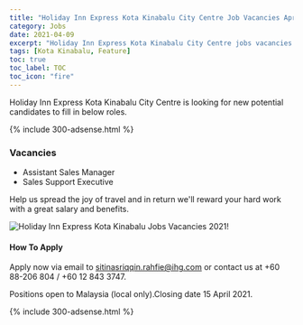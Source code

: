 ```yaml
---
title: "Holiday Inn Express Kota Kinabalu City Centre Job Vacancies April 2021" 
category: Jobs 
date: 2021-04-09
excerpt: "Holiday Inn Express Kota Kinabalu City Centre jobs vacancies April 2021 for Sales department" 
tags: [Kota Kinabalu, Feature] 
toc: true 
toc_label: TOC 
toc_icon: "fire" 
--- 
```


<p>Holiday Inn Express Kota Kinabalu City Centre is looking for new potential candidates to fill in below roles. 

{% include 300-adsense.html %} 

### Vacancies
- Assistant Sales Manager
- Sales Support Executive

Help us spread the joy of travel and in return we'll reward your hard work with a great salary and benefits.

![Holiday Inn Express Kota Kinabalu Jobs Vacancies 2021!](/assets/images/2021-04/holiday-in-express-kota-kinabalu-vacancies-april-2021.jpg "Holiday Inn Express Kota Kinabalu Jobs Vacancies 2021")

#### How To Apply 
Apply now via email to sitinasriqqin.rahfie@ihg.com or contact us at +60 88-206 804 / +60 12 843 3747.

Positions open to Malaysia (local only).Closing date 15 April 2021. 

{% include 300-adsense.html %} 